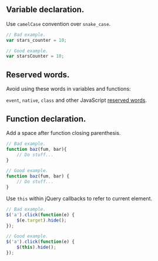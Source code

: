 
## Variable declaration.

Use `camelCase` convention over `snake_case`.

```js
// Bad example.
var stars_counter = 10;

// Good example.
var starsCounter = 10;
```

## Reserved words.

Avoid using these words in variables and functions:

`event`, `native`, `class` and other JavaScript [reserved words](https://developer.mozilla.org/en-US/docs/Web/JavaScript/Reference/Lexical_grammar#Reserved_keywords_as_of_ECMAScript_6).

## Function declaration.

Add a space after function closing parenthesis.


```js
// Bad example.
function baz(fum, bar){
    // Do stuff...
}

// Good example.
function baz(fum, bar) {
    // Do stuff...
}
```

Use `this` within jQuery callbacks to refer to current element.

```js
// Bad example.
$('a').click(function(e) {
    $(e.target).hide();
});

// Good example.
$('a').click(function(e) {
    $(this).hide();
});

```

